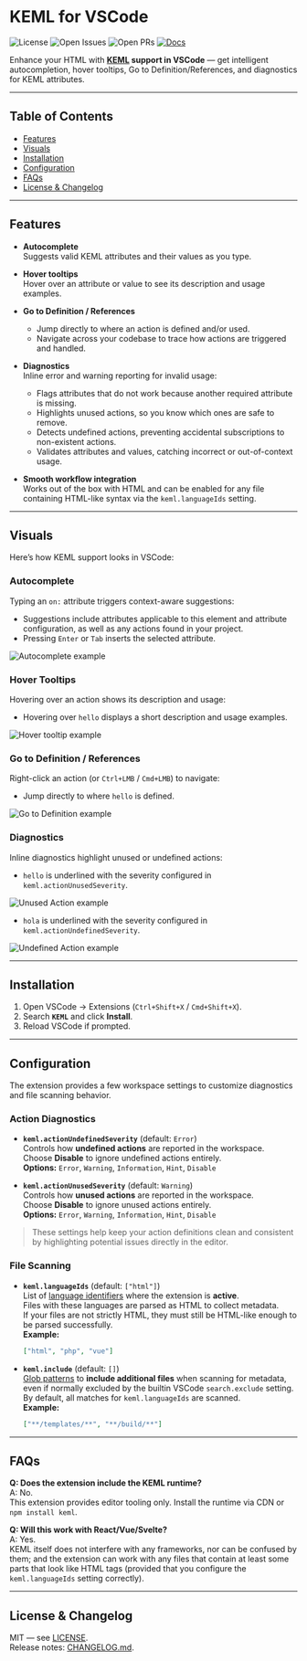 # KEML for VSCode

![License](https://img.shields.io/github/license/thealjey/keml-vscode)
![Open Issues](https://img.shields.io/github/issues/thealjey/keml-vscode)
![Open PRs](https://img.shields.io/github/issues-pr/thealjey/keml-vscode)
[![Docs](https://img.shields.io/badge/docs-online-blue)](https://thealjey.github.io/keml/)

Enhance your HTML with
**[KEML](https://thealjey.github.io/keml/) support in VSCode** —
get intelligent autocompletion, hover tooltips, Go to Definition/References,
and diagnostics for KEML attributes.

---

## Table of Contents

- [Features](#features)
- [Visuals](#visuals)
- [Installation](#installation)
- [Configuration](#configuration)
- [FAQs](#faqs)
- [License & Changelog](#license--changelog)

---

## Features

- **Autocomplete**  
  Suggests valid KEML attributes and their values as you type.
- **Hover tooltips**  
  Hover over an attribute or value to see its description and usage examples.
- **Go to Definition / References**

  - Jump directly to where an action is defined and/or used.
  - Navigate across your codebase to trace how actions are triggered and
    handled.

- **Diagnostics**  
  Inline error and warning reporting for invalid usage:

  - Flags attributes that do not work because another required attribute is
    missing.
  - Highlights unused actions, so you know which ones are safe to remove.
  - Detects undefined actions, preventing accidental subscriptions to
    non-existent actions.
  - Validates attributes and values, catching incorrect or out-of-context usage.

- **Smooth workflow integration**  
  Works out of the box with HTML and can be enabled for any file containing
  HTML-like syntax via the `keml.languageIds` setting.

---

## Visuals

Here’s how KEML support looks in VSCode:

### Autocomplete

Typing an `on:` attribute triggers context-aware suggestions:

- Suggestions include attributes applicable to this element and attribute
  configuration, as well as any actions found in your project.
- Pressing `Enter` or `Tab` inserts the selected attribute.

![Autocomplete example](images/autocomplete.png)

### Hover Tooltips

Hovering over an action shows its description and usage:

- Hovering over `hello` displays a short description and usage examples.

![Hover tooltip example](images/tooltip.png)

### Go to Definition / References

Right-click an action (or `Ctrl+LMB` / `Cmd+LMB`) to navigate:

- Jump directly to where `hello` is defined.

![Go to Definition example](images/go_to_definition.png)

### Diagnostics

Inline diagnostics highlight unused or undefined actions:

- `hello` is underlined with the severity configured in
  `keml.actionUnusedSeverity`.

![Unused Action example](images/unused.png)

- `hola` is underlined with the severity configured in
  `keml.actionUndefinedSeverity`.

![Undefined Action example](images/undefined.png)

---

## Installation

1. Open VSCode → Extensions (`Ctrl+Shift+X` / `Cmd+Shift+X`).
2. Search **`KEML`** and click **Install**.
3. Reload VSCode if prompted.

---

## Configuration

The extension provides a few workspace settings to customize diagnostics and
file scanning behavior.

### Action Diagnostics

- **`keml.actionUndefinedSeverity`** (default: `Error`)  
  Controls how **undefined actions** are reported in the workspace.  
  Choose **Disable** to ignore undefined actions entirely.  
  **Options:** `Error`, `Warning`, `Information`, `Hint`, `Disable`

- **`keml.actionUnusedSeverity`** (default: `Warning`)  
  Controls how **unused actions** are reported in the workspace.  
  Choose **Disable** to ignore unused actions entirely.  
  **Options:** `Error`, `Warning`, `Information`, `Hint`, `Disable`

> These settings help keep your action definitions clean and consistent by
> highlighting potential issues directly in the editor.

### File Scanning

- **`keml.languageIds`** (default: `["html"]`)  
  List of
  [language identifiers](https://code.visualstudio.com/docs/languages/identifiers)
  where the extension is **active**.  
  Files with these languages are parsed as HTML to collect metadata.  
  If your files are not strictly HTML, they must still be HTML-like enough to be
  parsed successfully.  
  **Example:**

  ```json
  ["html", "php", "vue"]
  ```

- **`keml.include`** (default: `[]`)  
  [Glob patterns](https://code.visualstudio.com/docs/editor/codebasics#_advanced-search-options)
  to **include additional files** when scanning for metadata, even if normally
  excluded by the builtin VSCode `search.exclude` setting.  
  By default, all matches for `keml.languageIds` are scanned.  
  **Example:**

  ```json
  ["**/templates/**", "**/build/**"]
  ```

---

## FAQs

**Q: Does the extension include the KEML runtime?**  
A: No.  
This extension provides editor tooling only.
Install the runtime via CDN or `npm install keml`.

**Q: Will this work with React/Vue/Svelte?**  
A: Yes.  
KEML itself does not interfere with any frameworks, nor can be confused by
them; and the extension can work with any files that contain at least some
parts that look like HTML tags (provided that you configure the
`keml.languageIds` setting correctly).

---

## License & Changelog

MIT — see [LICENSE](LICENSE).  
Release notes: [CHANGELOG.md](CHANGELOG.md).

